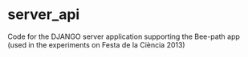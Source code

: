 server_api
==========

Code for the DJANGO server application supporting the Bee-path app (used in the experiments on Festa de la Ciència 2013)
